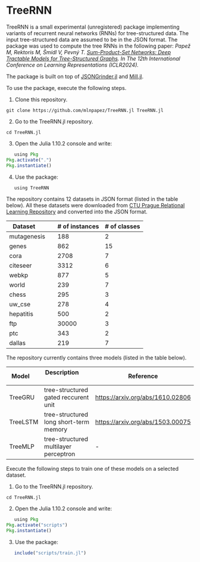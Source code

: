 # TreeRNN

TreeRNN is a small experimental (unregistered) package implementing variants of recurrent neural networks (RNNs) for tree-structured data. The input tree-structured data are assumed to be in the JSON format. The package was used to compute the tree RNNs in the following paper: *Papež M, Rektoris M, Šmídl V, Pevný T. [Sum-Product-Set Networks: Deep Tractable Models for Tree-Structured Graphs](https://openreview.net/pdf?id=mF3cTns4pe). In The 12th International Conference on Learning Representations (ICLR2024).*

The package is built on top of [JSONGrinder.jl](https://github.com/CTUAvastLab/JsonGrinder.jl) and [Mill.jl](https://github.com/CTUAvastLab/Mill.jl).

To use the package, execute the following steps.

1. Clone this repository.
 ```
 git clone https://github.com/mlnpapez/TreeRNN.jl TreeRNN.jl
 ```
2. Go to the TreeRNN.jl repository.
 ```
 cd TreeRNN.jl
 ```
3. Open the Julia 1.10.2 console and write:
 ```julia
   using Pkg
 Pkg.activate(".")
 Pkg.instantiate()
 ```
4. Use the package:
 ``` julia
   using TreeRNN
 ```

The repository contains 12 datasets in JSON format (listed in the table below). All these datasets were downloaded from [CTU Prague Relational Learning Repository](https://relational-data.org/) and converted into the JSON format.

| Dataset         | # of instances | # of classes |
| --------------- | -------------- | ------------ |
| mutagenesis     | 188            | 2            |
| genes           | 862            | 15           |
| cora            | 2708           | 7            |
| citeseer        | 3312           | 6            |
| webkp           | 877            | 5            |
| world           | 239            | 7            |
| chess           | 295            | 3            |
| uw_cse          | 278            | 4            |
| hepatitis       | 500            | 2            |
| ftp             | 30000          | 3            |
| ptc             | 343            | 2            |
| dallas          | 219            | 7            |

The repository currently contains three models (listed in the table below).

| Model    | Description                            | Reference |
| -------- | -------------------------------------- | --------- |
| TreeGRU  | tree-structured gated reccurent unit   | https://arxiv.org/abs/1610.02806 |
| TreeLSTM | tree-structured long short-term memory | https://arxiv.org/abs/1503.00075 |
| TreeMLP  | tree-structured multilayer perceptron  | - |


Execute the following steps to train one of these models on a selected dataset.

1. Go to the TreeRNN.jl repository.
 ```
 cd TreeRNN.jl
 ```
2. Open the Julia 1.10.2 console and write:
 ```julia
   using Pkg
 Pkg.activate("scripts")
 Pkg.instantiate()
 ```
3. Use the package:
 ``` julia
   include("scripts/train.jl")
 ```
